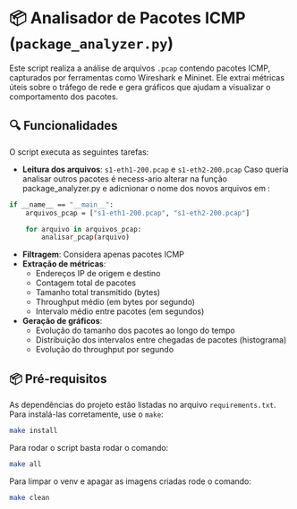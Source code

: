 # 📦 Analisador de Pacotes ICMP (`package_analyzer.py`)

Este script realiza a análise de arquivos `.pcap` contendo pacotes ICMP, capturados por ferramentas como Wireshark e Mininet. Ele extrai métricas úteis sobre o tráfego de rede e gera gráficos que ajudam a visualizar o comportamento dos pacotes.

## 🔍 Funcionalidades

O script executa as seguintes tarefas:

- **Leitura dos arquivos**: `s1-eth1-200.pcap` e `s1-eth2-200.pcap`
Caso queria analisar outros pacotes é necess-ario alterar na função package_analyzer.py e adicnionar o nome dos novos arquivos em :

```bash
if __name__ == "__main__":
    arquivos_pcap = ["s1-eth1-200.pcap", "s1-eth2-200.pcap"]

    for arquivo in arquivos_pcap:
        analisar_pcap(arquivo)
```

- **Filtragem**: Considera apenas pacotes ICMP
- **Extração de métricas**:
  - Endereços IP de origem e destino
  - Contagem total de pacotes
  - Tamanho total transmitido (bytes)
  - Throughput médio (em bytes por segundo)
  - Intervalo médio entre pacotes (em segundos)
- **Geração de gráficos**:
  - Evolução do tamanho dos pacotes ao longo do tempo
  - Distribuição dos intervalos entre chegadas de pacotes (histograma)
  - Evolução do throughput por segundo

## 📦 Pré-requisitos

As dependências do projeto estão listadas no arquivo `requirements.txt`. Para instalá-las corretamente, use o `make`:

```bash
make install
```

Para rodar o script basta rodar o comando:

```bash
make all
```

Para limpar o venv e apagar as imagens criadas rode o comando:

```bash
make clean
```
